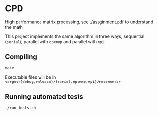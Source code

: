 # CPD

High performance matrix processing, see [./assginment.pdf](assignment.pdf) to understand the math

This project implements the same algorithm in three ways, sequential (`serial`), parallel with `openmp` and parallel with `mpi`.

## Compiling

```
make
```

Executable files will be in `target/{debug,release}/{serial,openmp,mpi}/recomender`

## Running automated tests

```
./run_tests.sh
```
